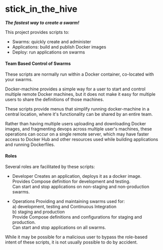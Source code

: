 # stick_in_the_hive
***The fastest way to create a swarm!***


This project provides scripts to:
* Swarms: quickly create and administer
* Applications: build and publish Docker images
* Deploy: run applications on swarms


#### Team Based Control of Swarms
These scripts are normally run within a Docker container, co-located with your swarms.

Docker-machine provides a simple way for a user to start and control multiple remote Docker machines,
but it does not make it easy for multiple users to share the definitions of those machines.

These scripts provide menus that simplify running docker-machine in a central location,
where it's functionality can be shared by an entire team.

Rather than having multiple users uploading and downloading Docker images, and fragmenting
devops across multiple user's machines, these operations can occur on a single remote server,
which may have faster access to Docker Hub and other resources used while building applications and running Dockerfiles.


#### Roles
Several roles are facilitated by these scripts:

- Developer
  Creates an application, deploys it as a docker image.  
  Provides Compose definition for development and testing.  
  Can start and stop applications on non-staging and non-production swarms.

- Operations
  Providing and maintaining swarms used for:  
    a) development, testing and Continuous Integration  
    b) staging and production  
  Provide Compose definitions and configurations for staging and production.  
  Can start and stop applications on all swarms.

While it may be possible for a malicious user to bypass the role-based intent of these scripts, it is not usually possible to do by accident.



